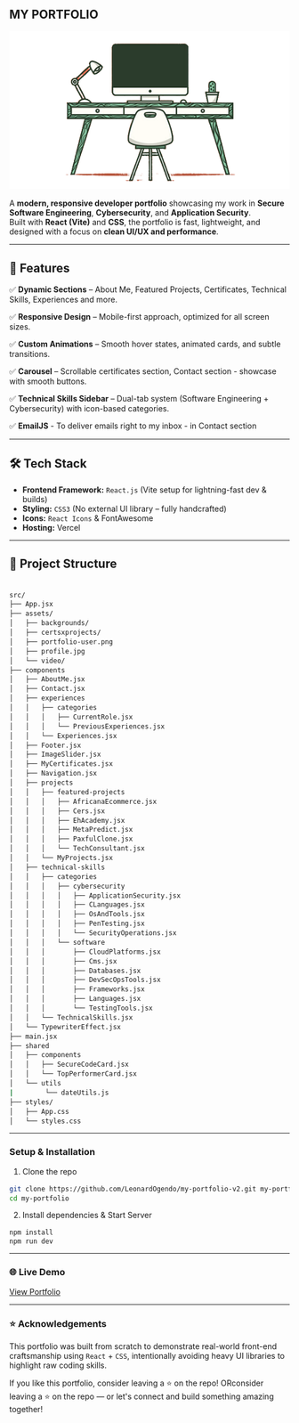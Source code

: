 

##  MY PORTFOLIO

![Portfolio Preview](./src/assets/portfolio-user.png)  

A **modern, responsive developer portfolio** showcasing my work in **Secure Software Engineering**, **Cybersecurity**, and **Application Security**.  
Built with **React (Vite)** and **CSS**, the portfolio is fast, lightweight, and designed with a focus on **clean UI/UX and performance**.

---

## 🌟 Features  
✅ **Dynamic Sections** – About Me, Featured Projects, Certificates, Technical Skills, Experiences and more. 

✅ **Responsive Design** – Mobile-first approach, optimized for all screen sizes.  
 
✅ **Custom Animations** – Smooth hover states, animated cards, and subtle transitions. 

✅ **Carousel** – Scrollable certificates section, Contact section -  showcase with smooth buttons.

✅ **Technical Skills Sidebar** – Dual-tab system (Software Engineering + Cybersecurity) with icon-based categories.

✅ **EmailJS** - To deliver emails right to my inbox - in Contact section

---

## 🛠️ Tech Stack  

- **Frontend Framework:** `React.js` (Vite setup for lightning-fast dev & builds)  
- **Styling:** `CSS3` (No external UI library – fully handcrafted)  
- **Icons:** `React Icons` & FontAwesome 
- **Hosting:** Vercel 

---

## 📂 Project Structure  

```bash

src/
├── App.jsx
├── assets/
│   ├── backgrounds/
│   ├── certsxprojects/
│   ├── portfolio-user.png
│   ├── profile.jpg
│   └── video/
├── components
│   ├── AboutMe.jsx
│   ├── Contact.jsx
│   ├── experiences
│   │   ├── categories
│   │   │   ├── CurrentRole.jsx
│   │   │   └── PreviousExperiences.jsx
│   │   └── Experiences.jsx
│   ├── Footer.jsx
│   ├── ImageSlider.jsx
│   ├── MyCertificates.jsx
│   ├── Navigation.jsx
│   ├── projects
│   │   ├── featured-projects
│   │   │   ├── AfricanaEcommerce.jsx
│   │   │   ├── Cers.jsx
│   │   │   ├── EhAcademy.jsx
│   │   │   ├── MetaPredict.jsx
│   │   │   ├── PaxfulClone.jsx
│   │   │   └── TechConsultant.jsx
│   │   └── MyProjects.jsx
│   ├── technical-skills
│   │   ├── categories
│   │   │   ├── cybersecurity
│   │   │   │   ├── ApplicationSecurity.jsx
│   │   │   │   ├── CLanguages.jsx
│   │   │   │   ├── OsAndTools.jsx
│   │   │   │   ├── PenTesting.jsx
│   │   │   │   └── SecurityOperations.jsx
│   │   │   └── software
│   │   │       ├── CloudPlatforms.jsx
│   │   │       ├── Cms.jsx
│   │   │       ├── Databases.jsx
│   │   │       ├── DevSecOpsTools.jsx
│   │   │       ├── Frameworks.jsx
│   │   │       ├── Languages.jsx
│   │   │       └── TestingTools.jsx
│   │   └── TechnicalSkills.jsx
│   └── TypewriterEffect.jsx
├── main.jsx
├── shared
│   ├── components
│   │   ├── SecureCodeCard.jsx
│   │   └── TopPerformerCard.jsx
│   └── utils
|        └── dateUtils.js
├── styles/
│   ├── App.css
│   └── styles.css
```

---

### Setup & Installation

1. Clone the repo

```bash
git clone https://github.com/LeonardOgendo/my-portfolio-v2.git my-portfolio
cd my-portfolio
```

2. Install dependencies & Start Server

```
npm install
npm run dev
```

---


### 🌐 Live Demo

[View Portfolio](https://leonard-ogendo-portfolio.vercel.app/)

---

### ⭐ Acknowledgements
This portfolio was built from scratch to demonstrate real-world front-end craftsmanship using `React` + `CSS`, intentionally avoiding heavy UI libraries to highlight raw coding skills.  

If you like this portfolio, consider leaving a ⭐ on the repo! ORconsider leaving a ⭐ on the repo — or let's connect and build something amazing together!
